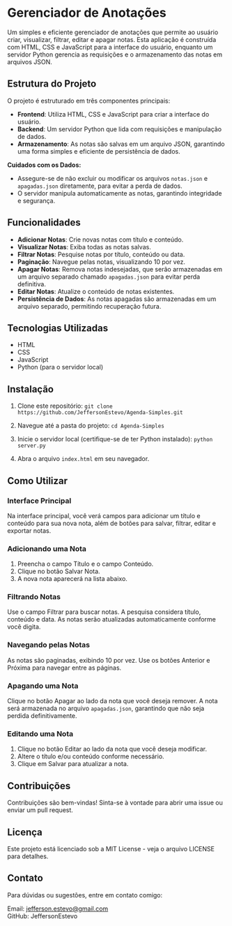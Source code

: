 # Gerenciador de Anotações

Um simples e eficiente gerenciador de anotações que permite ao usuário criar, visualizar, filtrar, editar e apagar notas. Esta aplicação é construída com HTML, CSS e JavaScript para a interface do usuário, enquanto um servidor Python gerencia as requisições e o armazenamento das notas em arquivos JSON.

## Estrutura do Projeto

O projeto é estruturado em três componentes principais:

- **Frontend**: Utiliza HTML, CSS e JavaScript para criar a interface do usuário.
- **Backend**: Um servidor Python que lida com requisições e manipulação de dados.
- **Armazenamento**: As notas são salvas em um arquivo JSON, garantindo uma forma simples e eficiente de persistência de dados.

**Cuidados com os Dados:**

- Assegure-se de não excluir ou modificar os arquivos `notas.json` e `apagadas.json` diretamente, para evitar a perda de dados.
- O servidor manipula automaticamente as notas, garantindo integridade e segurança.

## Funcionalidades

- **Adicionar Notas**: Crie novas notas com título e conteúdo.
- **Visualizar Notas**: Exiba todas as notas salvas.
- **Filtrar Notas**: Pesquise notas por título, conteúdo ou data.
- **Paginação**: Navegue pelas notas, visualizando 10 por vez.
- **Apagar Notas**: Remova notas indesejadas, que serão armazenadas em um arquivo separado chamado `apagadas.json` para evitar perda definitiva.
- **Editar Notas**: Atualize o conteúdo de notas existentes.
- **Persistência de Dados**: As notas apagadas são armazenadas em um arquivo separado, permitindo recuperação futura.

## Tecnologias Utilizadas

- HTML
- CSS
- JavaScript
- Python (para o servidor local)

## Instalação

1. Clone este repositório:
   `git clone https://github.com/JeffersonEstevo/Agenda-Simples.git`  

2. Navegue até a pasta do projeto:
   `cd Agenda-Simples`

3. Inicie o servidor local (certifique-se de ter Python instalado):
   `python server.py`

4. Abra o arquivo `index.html` em seu navegador.

## Como Utilizar

### Interface Principal
Na interface principal, você verá campos para adicionar um título e conteúdo para sua nova nota, além de botões para salvar, filtrar, editar e exportar notas.

### Adicionando uma Nota
1. Preencha o campo Título e o campo Conteúdo.
2. Clique no botão Salvar Nota.
3. A nova nota aparecerá na lista abaixo.

### Filtrando Notas
Use o campo Filtrar para buscar notas. A pesquisa considera título, conteúdo e data. As notas serão atualizadas automaticamente conforme você digita.

### Navegando pelas Notas
As notas são paginadas, exibindo 10 por vez. Use os botões Anterior e Próxima para navegar entre as páginas.

### Apagando uma Nota
Clique no botão Apagar ao lado da nota que você deseja remover. A nota será armazenada no arquivo `apagadas.json`, garantindo que não seja perdida definitivamente.

### Editando uma Nota
1. Clique no botão Editar ao lado da nota que você deseja modificar.
2. Altere o título e/ou conteúdo conforme necessário.
3. Clique em Salvar para atualizar a nota.

## Contribuições
Contribuições são bem-vindas! Sinta-se à vontade para abrir uma issue ou enviar um pull request.

## Licença
Este projeto está licenciado sob a MIT License - veja o arquivo LICENSE para detalhes.

## Contato
Para dúvidas ou sugestões, entre em contato comigo:

Email: jefferson.estevo@gmail.com  
GitHub: JeffersonEstevo

